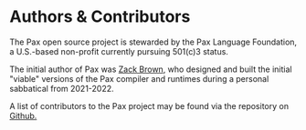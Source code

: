 # Authors & Contributors

The Pax open source project is stewarded by the Pax Language Foundation, a U.S.-based non-profit currently pursuing 501(c)3 status.

The initial author of Pax was [Zack Brown](https://www.twitter.com/zackaboo), who designed and built the initial "viable" versions of the Pax compiler and runtimes during a personal sabbatical from 2021-2022.

A list of contributors to the Pax project may be found via the repository on [Github.](https://www.github.com/pax-lang/pax-lang/)


